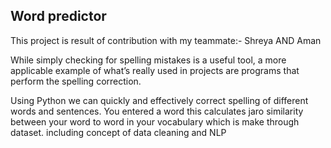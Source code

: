 ## Word predictor
This project is result of contribution with my teammate:-
Shreya AND Aman

While simply checking for spelling mistakes is a useful tool, a more applicable example of what’s really used in projects are programs that perform the spelling correction.

Using Python we can quickly and effectively correct spelling of different words and sentences.
You entered a word this calculates jaro similarity between your word to word in your vocabulary which is make through dataset.
including concept of data cleaning and  NLP
